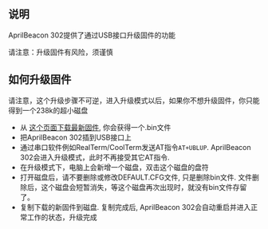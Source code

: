 <languages/>

## 说明

AprilBeacon 302提供了通过USB接口升级固件的功能

请注意：升级固件有风险，须谨慎

## 如何升级固件

请注意，这个升级步骤不可逆，进入升级模式以后，如果你不想升级固件，你只能得到一个238k的超小磁盘

  - 从 [这个页面下载最新固件](AprilBeacon_302#Downloads.md), 你会获得一个.bin文件
  - 把AprilBeacon 302插到USB接口上
  - 通过串口软件例如RealTerm/CoolTerm发送AT指令`AT+UBLUP`. AprilBeacon
    302会进入升级模式，此时不再接受其它AT指令.
  - 在升级模式下，电脑上会新增一个磁盘，双击这个磁盘的盘符
  - 打开磁盘后，请不要删除或修改DEFAULT.CFG文件, 只是删除bin文件.
    文件删除后，这个磁盘会短暂消失，等这个磁盘再次出现时，就没有bin文件存留了。
  - 复制下载的新固件到磁盘. 复制完成后, AprilBeacon 302会自动重启并进入正常工作的状态，升级完成